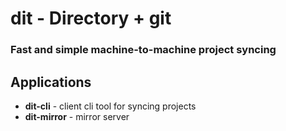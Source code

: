# dit - Directory + git
### Fast and simple machine-to-machine project syncing

## Applications
 * **dit-cli** - client cli tool for syncing projects
 * **dit-mirror** - mirror server
